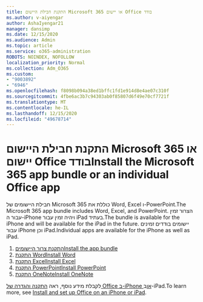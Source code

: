 ```yaml
---
title: התקנת חבילת היישום Microsoft 365 או יישום Office בודד
ms.author: v-aiyengar
author: AshaIyengar21
manager: dansimp
ms.date: 12/15/2020
ms.audience: Admin
ms.topic: article
ms.service: o365-administration
ROBOTS: NOINDEX, NOFOLLOW
localization_priority: Normal
ms.collection: Adm_O365
ms.custom:
- "9003892"
- "6946"
ms.openlocfilehash: f8098b094a38ed1bffc1fd1e914d8e4ae07c310f
ms.sourcegitcommit: 4fbe6ac3b7c94303ab0f85807d6f49e70cf7721f
ms.translationtype: MT
ms.contentlocale: he-IL
ms.lasthandoff: 12/15/2020
ms.locfileid: "49678714"
---
```

# <a name="install-the-microsoft-365-app-bundle-or-an-individual-office-app"></a><span data-ttu-id="6e39f-102">התקנת חבילת היישום Microsoft 365 או יישום Office בודד</span><span class="sxs-lookup"><span data-stu-id="6e39f-102">Install the Microsoft 365 app bundle or an individual Office app</span></span>

<span data-ttu-id="6e39f-103">חבילת היישומים של Microsoft 365 כוללת את Word, Excel ו-PowerPoint.</span><span class="sxs-lookup"><span data-stu-id="6e39f-103">The Microsoft 365 app bundle includes Word, Excel, and PowerPoint.</span></span> <span data-ttu-id="6e39f-104">הצרור זמין עבור ה-iPhone ויהיה זמין עבור iPad בעתיד.</span><span class="sxs-lookup"><span data-stu-id="6e39f-104">The bundle is available for the iPhone and will be available for the iPad in the future.</span></span> <span data-ttu-id="6e39f-105">יישומים בודדים זמינים עבור iPhone וכן iPad.</span><span class="sxs-lookup"><span data-stu-id="6e39f-105">Individual apps are available for the iPhone as well as iPad.</span></span>

1. [<span data-ttu-id="6e39f-106">התקנת צרור היישומים</span><span class="sxs-lookup"><span data-stu-id="6e39f-106">Install the app bundle</span></span>](https://go.microsoft.com/fwlink/?linkid=2136762)
1. [<span data-ttu-id="6e39f-107">התקנת Word</span><span class="sxs-lookup"><span data-stu-id="6e39f-107">Install Word</span></span>](https://go.microsoft.com/fwlink/?linkid=2136974)
1. [<span data-ttu-id="6e39f-108">התקנת Excel</span><span class="sxs-lookup"><span data-stu-id="6e39f-108">Install Excel</span></span>](https://go.microsoft.com/fwlink/?linkid=2136975)
1. [<span data-ttu-id="6e39f-109">התקנת PowerPoint</span><span class="sxs-lookup"><span data-stu-id="6e39f-109">Install PowerPoint</span></span>](https://go.microsoft.com/fwlink/?linkid=2136882)
1. [<span data-ttu-id="6e39f-110">התקנת OneNote</span><span class="sxs-lookup"><span data-stu-id="6e39f-110">Install OneNote</span></span>](https://go.microsoft.com/fwlink/?linkid=2136883)

<span data-ttu-id="6e39f-111">לקבלת מידע נוסף, ראה [התקנה והגדרה של Office ב-iPhone או](https://go.microsoft.com/fwlink/?linkid=2135560)ב-iPad.</span><span class="sxs-lookup"><span data-stu-id="6e39f-111">To learn more, see [Install and set up Office on an iPhone or iPad](https://go.microsoft.com/fwlink/?linkid=2135560).</span></span>
